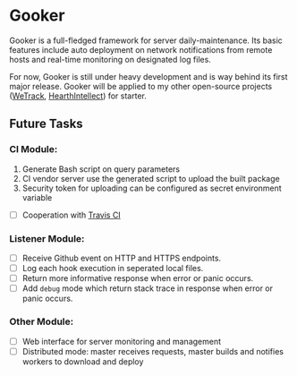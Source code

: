 # Gooker

Gooker is a full-fledged framework for server daily-maintenance. Its basic features include auto deployment on
network notifications from remote hosts and real-time monitoring on designated log files.

For now, Gooker is still under heavy development and is way behind its first major release. Gooker will be applied to my
other open-source projects ([WeTrack](https://github.com/WeTrack), [HearthIntellect](https://github.com/AlphaHearth)) for
starter.

## Future Tasks

### CI Module:

1. Generate Bash script on query parameters
2. CI vendor server use the generated script to upload the built package
3. Security token for uploading can be configured as secret environment variable

- [ ] Cooperation with [Travis CI](https://travis-ci.org/)

### Listener Module:

- [ ] Receive Github event on HTTP and HTTPS endpoints.
- [ ] Log each hook execution in seperated local files.
- [ ] Return more informative response when error or panic occurs.
- [ ] Add `debug` mode which return stack trace in response when error or panic occurs.

### Other Module:

- [ ] Web interface for server monitoring and management
- [ ] Distributed mode: master receives requests, master builds and notifies workers to download and deploy
